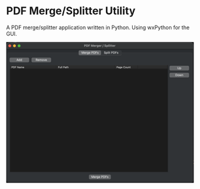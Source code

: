 # PDF Merge/Splitter Utility

A PDF merge/splitter application written in Python. Using wxPython for the GUI.

![PDF Merge/Splitter](docs/pdf-merge-splitter.png)